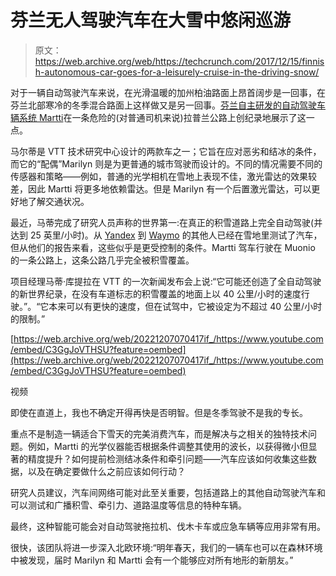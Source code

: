 # 芬兰无人驾驶汽车在大雪中悠闲巡游 

> 原文：<https://web.archive.org/web/https://techcrunch.com/2017/12/15/finnish-autonomous-car-goes-for-a-leisurely-cruise-in-the-driving-snow/>

对于一辆自动驾驶汽车来说，在光滑温暖的加州柏油路面上昂首阔步是一回事，在芬兰北部寒冷的冬季混合路面上这样做又是另一回事。[芬兰自主研发的自动驾驶车辆系统 Martti](https://web.archive.org/web/20221207070417/http://www.vttresearch.com/media/news/martti-developed-for-adverse-weather-conditions-is-the-first-finnish-robot-car-to-challenge-snow-and-ice)在一条危险的(对普通司机来说)拉普兰公路上创纪录地展示了这一点。

马尔蒂是 VTT 技术研究中心设计的两款车之一；它旨在应对恶劣和结冰的条件，而它的“配偶”Marilyn 则是为更普通的城市驾驶而设计的。不同的情况需要不同的传感器和策略——例如，普通的光学相机在雪地上表现不佳，激光雷达的效果较差，因此 Martti 将更多地依赖雷达。但是 Marilyn 有一个后置激光雷达，可以更好地了解交通状况。

最近，马蒂完成了研究人员声称的世界第一:在真正的积雪道路上完全自动驾驶(并达到 25 英里/小时)。从 [Yandex](https://web.archive.org/web/20221207070417/https://beta.techcrunch.com/2017/11/28/yandex-takes-its-self-driving-test-cars-out-for-a-spin-in-the-snow/) 到 [Waymo](https://web.archive.org/web/20221207070417/https://beta.techcrunch.com/2017/03/27/waymos-self-driving-van-heads-to-tahoe-for-some-time-in-the-snow/) 的其他人已经在雪地里测试了汽车，但从他们的报告来看，这些似乎是更受控制的条件。Martti 驾车行驶在 Muonio 的一条公路上，这条公路几乎完全被积雪覆盖。

项目经理马蒂·库提拉在 VTT 的一次新闻发布会上说:“它可能还创造了全自动驾驶的新世界纪录，在没有车道标志的积雪覆盖的地面上以 40 公里/小时的速度行驶。”。“它本来可以有更快的速度，但在试驾中，它被设定为不超过 40 公里/小时的限制。”

[https://web.archive.org/web/20221207070417if_/https://www.youtube.com/embed/C3GgJoVTHSU?feature=oembed](https://web.archive.org/web/20221207070417if_/https://www.youtube.com/embed/C3GgJoVTHSU?feature=oembed)

视频

即使在直道上，我也不确定开得再快是否明智。但是冬季驾驶不是我的专长。

重点不是制造一辆适合下雪天的完美消费汽车，而是解决与之相关的独特技术问题。例如，Martti 的光学仪器能否根据条件调整其使用的波长，以获得微小但显著的精度提升？如何提前检测结冰条件和牵引问题——汽车应该如何收集这些数据，以及在确定要做什么之前应该如何行动？

研究人员建议，汽车间网络可能对此至关重要，包括道路上的其他自动驾驶汽车和可以测试和广播积雪、牵引力、道路温度等信息的特种车辆。

最终，这种智能可能会对自动驾驶拖拉机、伐木卡车或应急车辆等应用非常有用。

很快，该团队将进一步深入北欧环境:“明年春天，我们的一辆车也可以在森林环境中被发现，届时 Marilyn 和 Martti 会有一个能够应对所有地形的新朋友。”